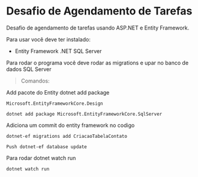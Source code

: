 # Desafio de Agendamento de Tarefas

Desafio de agendamento de tarefas usando ASP.NET e Entity Framework.

Para usar você deve ter instalado:

- Entity Framework .NET SQL Server

Para rodar o programa você deve rodar as migrations e upar no banco de dados SQL Server

> Comandos:

Add pacote do Entity dotnet add package
```
Microsoft.EntityFrameworkCore.Design 
```
```
dotnet add package Microsoft.EntityFrameworkCore.SqlServer
```

Adiciona um commit do entity framework no codigo 

```
dotnet-ef migrations add CriacaoTabelaContato
``` 

```
Push dotnet-ef database update
```

Para rodar dotnet watch run
```
dotnet watch run
```